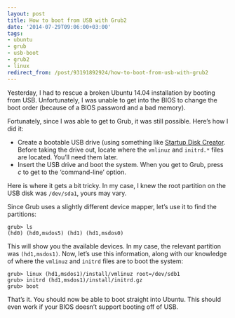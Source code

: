 ```yaml
---
layout: post
title: How to boot from USB with Grub2
date: '2014-07-29T09:06:00+03:00'
tags:
- ubuntu
- grub
- usb-boot
- grub2
- linux
redirect_from: /post/93191892924/how-to-boot-from-usb-with-grub2
---
```


Yesterday, I had to rescue a broken Ubuntu 14.04 installation by booting from USB. Unfortunately, I was unable to get into the BIOS to change the boot order (because of a BIOS password and a bad memory).

Fortunately, since I was able to get to Grub, it was still possible. Here’s how I did it:

- Create a bootable USB drive (using something like [Startup Disk Creator](https://apps.ubuntu.com/cat/applications/usb-creator-gtk/). Before taking the drive out, locate where the `vmlinuz` and `initrd.*` files are located. You’ll need them later.
- Insert the USB drive and boot the system. When you get to Grub, press _c_ to get to the ‘command-line’ option.

Here is where it gets a bit tricky. In my case, I knew the root partition on the USB disk was `/dev/sda1`, yours may vary.

Since Grub uses a slightly different device mapper, let’s use it to find the partitions:

    grub> ls
    (hd0) (hd0,msdos5) (hd1) (hd1,msdos0)

This will show you the available devices. In my case, the relevant partition was `(hd1,msdos1)`. Now, let’s use this information, along with our knowledge of where the `vmlinuz` and `initrd` files are to boot the system:

    grub> linux (hd1,msdos1)/install/vmlinuz root=/dev/sdb1
    grub> initrd (hd1,msdos1)/install/initrd.gz
    grub> boot

That’s it. You should now be able to boot straight into Ubuntu. This should even work if your BIOS doesn’t support booting off of USB.
